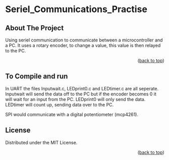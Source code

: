 # Seriel_Communications_Practise

<!-- ABOUT THE PROJECT -->
## About The Project

Using seriel communication to communicate between a microcontroller and a PC. It uses a rotary encoder, to change a value, this value is then relayed to the PC.

<p align="right">(<a href="#top">back to top</a>)</p>

<!-- GETTING STARTED -->
## To Compile and run

In UART the files Inputwait.c, LEDprint0.c and LEDtimer.c are all seperate.
Inputwait will send the data off to the PC but if the encoder becomes 0 it will wait for an input from the PC.
LEDprint0 will only send the data.
LEDtimer will count up, sending data over to the PC.

SPI would communicate with a digital potentiometer (mcp4261).

<!-- LICENSE -->
## License

Distributed under the MIT License.

<p align="right">(<a href="#top">back to top</a>)</p>
